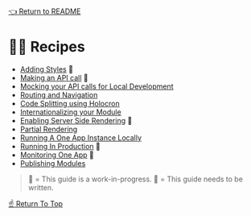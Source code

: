 <!--ONE-DOCS-HIDE start-->
[👈 Return to README](../../README.md)
<!--ONE-DOCS-HIDE end-->

# 👩‍🍳 Recipes

* [Adding Styles](./Adding-Styles.md) 🔨
* [Making an API call](./Making-An-Api-Call.md) 📌
* [Mocking your API calls for Local Development](./Mocking-Api-Calls.md)
* [Routing and Navigation](./Routing-And-Navigation.md)
* [Code Splitting using Holocron](./Code-Splitting-Using-Holocron.md)
* [Internationalizing your Module](./Internationalizing-Your-Module.md)
* [Enabling Server Side Rendering](./Enabling-Serverside-Rendering.md) 📌
* [Partial Rendering](./Partial-Rendering.md)
* [Running A One App Instance Locally](./Running-One-App-Locally.md)
* [Running In Production](./Running-In-Production.md) 🔨
* [Monitoring One App](./Monitoring-One-App.md) 📌
* [Publishing Modules](Publishing-Modules.md)

> 🔨 = This guide is a work-in-progress.
> 📌 = This guide needs to be written.

[☝️ Return To Top](#-recipes)
